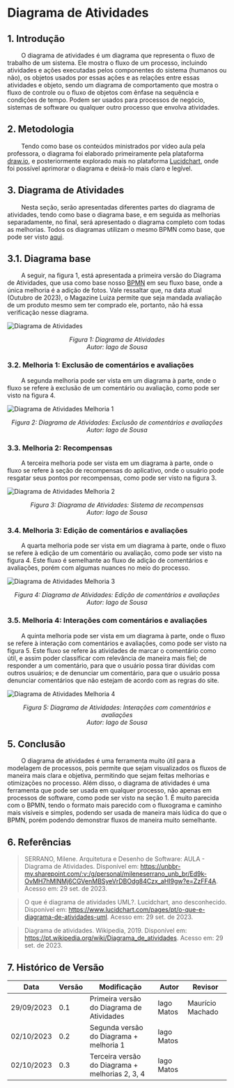 # Diagrama de Atividades

## 1. Introdução

&emsp;&emsp; O diagrama de atividades é um diagrama que representa o fluxo de trabalho de um sistema. Ele mostra o fluxo de um processo, incluindo atividades e ações executadas pelos componentes do sistema (humanos ou não), os objetos usados por essas ações e as relações entre essas atividades e objeto, sendo um diagrama de comportamento que mostra o fluxo de controle ou o fluxo de objetos com ênfase na sequência e condições de tempo. Podem ser usados para processos de negócio, sistemas de software ou qualquer outro processo que envolva atividades.

## 2. Metodologia

&emsp;&emsp; Tendo como base os conteúdos ministrados por vídeo aula pela professora, o diagrama foi elaborado primeiramente pela plataforma [draw.io](https://app.diagrams.net/), e posteriormente explorado mais no plataforma [Lucidchart](https://www.lucidchart.com/), onde foi possível aprimorar o diagrama e deixá-lo mais claro e legível.

## 3. Diagrama de Atividades

&emsp;&emsp; Nesta seção, serão apresentadas diferentes partes do diagrama de atividades, tendo como base o diagrama base, e em seguida as melhorias separadamente, no final, será apresentado o diagrama completo com todas as melhorias. Todos os diagramas utilizam o mesmo BPMN como base, que pode ser visto [aqui](./Base/BPMN.md).

## 3.1. Diagrama base

&emsp;&emsp; A seguir, na figura 1, está apresentada a primeira versão do Diagrama de Atividades, que usa como base nosso [BPMN](./Base/BPMN.md) em seu fluxo base, onde a única melhoria é a adição de fotos. Vale ressaltar que, na data atual (Outubro de 2023), o Magazine Luiza permite que seja mandada avaliação de um produto mesmo sem ter comprado ele, portanto, não há essa verificação nesse diagrama.

![Diagrama de Atividades](../Assets/Diagrama_de_atividades.svg)

<em><center>Figura 1: Diagrama de Atividades<br>
Autor: Iago de Sousa</center></em>

### 3.2. Melhoria 1: Exclusão de comentários e avaliações

&emsp;&emsp; A segunda melhoria pode ser vista em um diagrama à parte, onde o fluxo se refere à exclusão de um comentário ou avaliação, como pode ser visto na figura 4.

![Diagrama de Atividades Melhoria 1](../Assets/Diagrama_de_atividades_melhorias1.svg)

<em><center>Figura 2: Diagrama de Atividades: Exclusão de comentários e avaliações<br>
Autor: Iago de Sousa</center></em>

### 3.3. Melhoria 2: Recompensas

&emsp;&emsp; A terceira melhoria pode ser vista em um diagrama à parte, onde o fluxo se refere à seção de recompensas do aplicativo, onde o usuário pode resgatar seus pontos por recompensas, como pode ser visto na figura 3.

![Diagrama de Atividades Melhoria 2](../Assets/Diagrama_de_atividades_melhorias2.svg)

<em><center>Figura 3: Diagrama de Atividades: Sistema de recompensas<br>
Autor: Iago de Sousa</center></em>

### 3.4. Melhoria 3: Edição de comentários e avaliações

&emsp;&emsp; A quarta melhoria pode ser vista em um diagrama à parte, onde o fluxo se refere à edição de um comentário ou avaliação, como pode ser visto na figura 4. Este fluxo é semelhante ao fluxo de adição de comentários e avaliações, porém com algumas nuances no meio do processo.

![Diagrama de Atividades Melhoria 3](../Assets/Diagrama_de_atividades_melhorias3.svg)

<em><center>Figura 4: Diagrama de Atividades: Edição de comentários e avaliações<br>
Autor: Iago de Sousa</center></em>

### 3.5. Melhoria 4: Interações com comentários e avaliações

&emsp;&emsp; A quinta melhoria pode ser vista em um diagrama à parte, onde o fluxo se refere à interação com comentários e avaliações, como pode ser visto na figura 5. Este fluxo se refere às atividades de marcar o comentário como útil, e assim poder classificar com relevância de maneira mais fiel; de responder a um comentário, para que o usuário possa tirar dúvidas com outros usuários; e de denunciar um comentário, para que o usuário possa denunciar comentários que não estejam de acordo com as regras do site.

![Diagrama de Atividades Melhoria 4](../Assets/Diagrama_de_atividades_melhorias4.svg)

<em><center>Figura 5: Diagrama de Atividades: Interações com comentários e avaliações<br>
Autor: Iago de Sousa</center></em>

## 5. Conclusão

&emsp;&emsp; O diagrama de atividades é uma ferramenta muito útil para a modelagem de processos, pois permite que sejam visualizados os fluxos de maneira mais clara e objetiva, permitindo que sejam feitas melhorias e otimizações no processo. Além disso, o diagrama de atividades é uma ferramenta que pode ser usada em qualquer processo, não apenas em processos de software, como pode ser visto na seção 1. É muito parecida com o BPMN, tendo o formato mais parecido com o fluxograma e caminho mais visíveis e simples, podendo ser usada de maneira mais lúdica do que o BPMN, porém podendo demonstrar fluxos de maneira muito semelhante.

## 6. Referências

> SERRANO, Milene. Arquitetura e Desenho de Software: AULA - Diagrama de Atividades. Disponível em: <https://unbbr-my.sharepoint.com/:v:/g/personal/mileneserrano_unb_br/Ed9k-OvMH7hMlNMj6CGVenMBSyeVrDBOdg84Czx_aHI9gw?e=ZzFF4A>. Acesso em: 29 set. de 2023.

> O que é diagrama de atividades UML?. Lucidchart, ano desconhecido. Disponível em: <https://www.lucidchart.com/pages/pt/o-que-e-diagrama-de-atividades-uml>. Acesso em: 29 set. de 2023.

> Diagrama de atividades. Wikipedia, 2019. Disponível em: <https://pt.wikipedia.org/wiki/Diagrama_de_atividades>. Acesso em: 29 set. de 2023.

## 7. Histórico de Versão

| Data       | Versão | Modificação                                     | Autor      | Revisor          |
|------------|--------|-------------------------------------------------|------------|------------------|
| 29/09/2023 | 0.1    | Primeira versão do Diagrama de Atividades       | Iago Matos | Maurício Machado |
| 02/10/2023 | 0.2    | Segunda versão do Diagrama + melhoria 1         | Iago Matos |                  |
| 02/10/2023 | 0.3    | Terceira versão do Diagrama + melhorias 2, 3, 4 | Iago Matos |                  |
